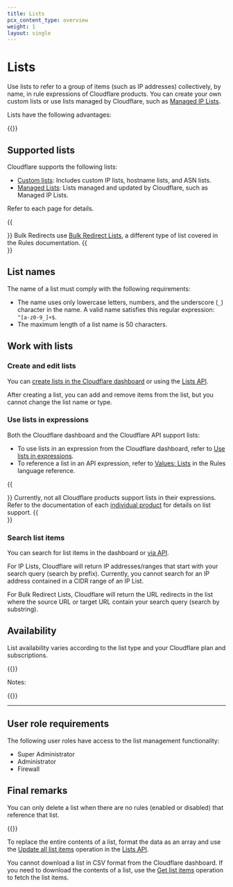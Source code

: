 ```yaml
---
title: Lists
pcx_content_type: overview
weight: 1
layout: single
---
```


# Lists

Use lists to refer to a group of items (such as IP addresses) collectively, by name, in rule expressions of Cloudflare products. You can create your own custom lists or use lists managed by Cloudflare, such as [Managed IP Lists](/waf/tools/lists/managed-lists/#managed-ip-lists).

Lists have the following advantages:

{{<render file="_list-advantages.md" productFolder="waf">}}

## Supported lists

Cloudflare supports the following lists:

* [Custom lists](/waf/tools/lists/custom-lists/): Includes custom IP lists, hostname lists, and ASN lists.
* [Managed Lists](/waf/tools/lists/managed-lists/): Lists managed and updated by Cloudflare, such as Managed IP Lists.

Refer to each page for details.

{{<Aside type="note">}}
Bulk Redirects use [Bulk Redirect Lists](/rules/url-forwarding/bulk-redirects/concepts/#bulk-redirect-lists), a different type of list covered in the Rules documentation.
{{</Aside>}}

## List names

The name of a list must comply with the following requirements:
* The name uses only lowercase letters, numbers, and the underscore (`_`) character in the name. A valid name satisfies this regular expression: `^[a-z0-9_]+$`.
* The maximum length of a list name is 50 characters.

## Work with lists

### Create and edit lists

You can [create lists in the Cloudflare dashboard](/waf/tools/lists/create-dashboard/) or using the [Lists API](/waf/tools/lists/lists-api/).

After creating a list, you can add and remove items from the list, but you cannot change the list name or type.

### Use lists in expressions

Both the Cloudflare dashboard and the Cloudflare API support lists:

* To use lists in an expression from the Cloudflare dashboard, refer to [Use lists in expressions](/waf/tools/lists/use-in-expressions/).
* To reference a list in an API expression, refer to [Values: Lists](/ruleset-engine/rules-language/values/#lists) in the Rules language reference.

{{<Aside type="warning">}}
Currently, not all Cloudflare products support lists in their expressions. Refer to the documentation of each [individual product](/products/) for details on list support.
{{</Aside>}}

### Search list items

You can search for list items in the dashboard or [via API](/api/operations/lists-get-list-items).

For IP Lists, Cloudflare will return IP addresses/ranges that start with your search query (search by prefix). Currently, you cannot search for an IP address contained in a CIDR range of an IP List.

For Bulk Redirect Lists, Cloudflare will return the URL redirects in the list where the source URL or target URL contain your search query (search by substring).

## Availability

List availability varies according to the list type and your Cloudflare plan and subscriptions.

{{<feature-table id="global_configurations.lists">}}

Notes:

{{<render file="_lists-notes.md" productFolder="waf">}}

---

## User role requirements

The following user roles have access to the list management functionality:

- Super Administrator
- Administrator
- Firewall

## Final remarks

You can only delete a list when there are no rules (enabled or disabled) that reference that list.<br>

{{<render file="_lists-import-notes.md" productFolder="fundamentals">}}

To replace the entire contents of a list, format the data as an array and use the [Update all list items](/api/operations/lists-update-all-list-items) operation in the [Lists API](/waf/tools/lists/lists-api/endpoints/).

You cannot download a list in CSV format from the Cloudflare dashboard. If you need to download the contents of a list, use the [Get list items](/api/operations/lists-get-list-items) operation to fetch the list items.
